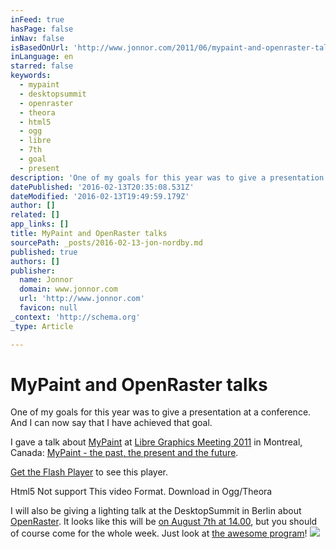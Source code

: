 ```yaml
---
inFeed: true
hasPage: false
inNav: false
isBasedOnUrl: 'http://www.jonnor.com/2011/06/mypaint-and-openraster-talks/'
inLanguage: en
starred: false
keywords:
  - mypaint
  - desktopsummit
  - openraster
  - theora
  - html5
  - ogg
  - libre
  - 7th
  - goal
  - present
description: 'One of my goals for this year was to give a presentation at a conference. And I can now say that I have achieved that goal. I gave a talk about MyPaint at Libre Graphics Meeting 2011 in Montreal, Canada: MyPaint - the past, the present and the future.'
datePublished: '2016-02-13T20:35:08.531Z'
dateModified: '2016-02-13T19:49:59.179Z'
author: []
related: []
app_links: []
title: MyPaint and OpenRaster talks
sourcePath: _posts/2016-02-13-jon-nordby.md
published: true
authors: []
publisher:
  name: Jonnor
  domain: www.jonnor.com
  url: 'http://www.jonnor.com'
  favicon: null
_context: 'http://schema.org'
_type: Article

---
```

# MyPaint and OpenRaster talks

One of my goals for this year was to give a presentation at a conference. And I can now say that I have achieved that goal.

I gave a talk about [MyPaint][0] at [Libre Graphics Meeting 2011][1] in Montreal, Canada: [MyPaint - the past, the present and the future][2].

[Get the Flash Player][3] to see this player.

Html5 Not support This video Format.
Download in Ogg/Theora

I will also be giving a lighting talk at the DesktopSummit in Berlin about [OpenRaster][4]. It looks like this will be [on August 7th at 14.00][5], but you should of course come for the whole week. Just look at [the awesome program][6]!
[![](http://www.jonnor.com/wp/wp-content/plugins/flattr/img/flattr-badge-large.png)][7]

[0]: http://www.mypaint.org/
[1]: http://www.libregraphicsmeeting.org/2011
[2]: http://river-valley.tv/mypaint-%E2%80%93-the-past-the-present-and-the-future/
[3]: http://www.macromedia.com/go/getflashplayer
[4]: http://create.freedesktop.org/wiki/OpenRaster
[5]: https://desktopsummit.org/program/sessions/lightning-talks
[6]: https://desktopsummit.org/program
[7]: http://www.jonnor.com/wp/?flattrss_redirect&id=424&md5=196006029636cb9718b18ea39af31638